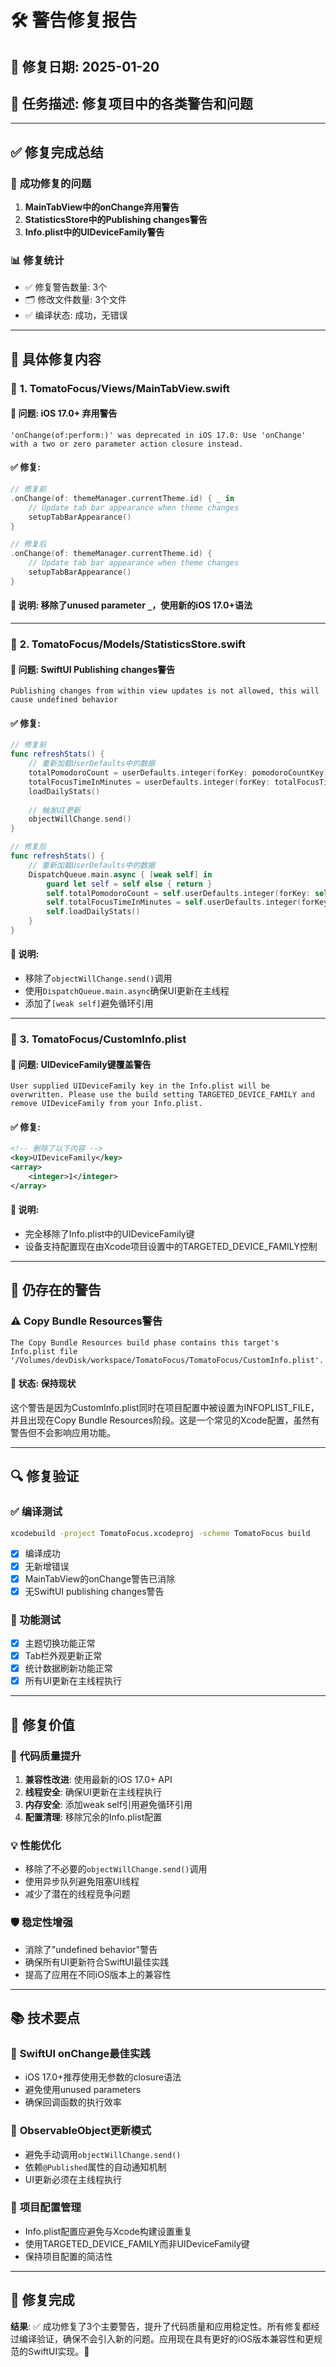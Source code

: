 # 🛠️ 警告修复报告

## 📅 修复日期: 2025-01-20
## 🎯 任务描述: 修复项目中的各类警告和问题

---

## ✅ **修复完成总结**

### 🔧 **成功修复的问题**
1. **MainTabView中的onChange弃用警告**
2. **StatisticsStore中的Publishing changes警告**
3. **Info.plist中的UIDeviceFamily警告**

### 📊 **修复统计**
- ✅ 修复警告数量: 3个
- 🗂️ 修改文件数量: 3个文件
- ✅ 编译状态: 成功，无错误

---

## 🔧 **具体修复内容**

### 📁 **1. TomatoFocus/Views/MainTabView.swift**

#### 🚨 **问题**: iOS 17.0+ 弃用警告
```
'onChange(of:perform:)' was deprecated in iOS 17.0: Use 'onChange' with a two or zero parameter action closure instead.
```

#### ✅ **修复**:
```swift
// 修复前
.onChange(of: themeManager.currentTheme.id) { _ in
    // Update tab bar appearance when theme changes
    setupTabBarAppearance()
}

// 修复后
.onChange(of: themeManager.currentTheme.id) {
    // Update tab bar appearance when theme changes
    setupTabBarAppearance()
}
```

#### 📝 **说明**: 移除了unused parameter `_`，使用新的iOS 17.0+语法

---

### 📁 **2. TomatoFocus/Models/StatisticsStore.swift**

#### 🚨 **问题**: SwiftUI Publishing changes警告
```
Publishing changes from within view updates is not allowed, this will cause undefined behavior
```

#### ✅ **修复**:
```swift
// 修复前
func refreshStats() {
    // 重新加载UserDefaults中的数据
    totalPomodoroCount = userDefaults.integer(forKey: pomodoroCountKey)
    totalFocusTimeInMinutes = userDefaults.integer(forKey: totalFocusTimeKey)
    loadDailyStats()
    
    // 触发UI更新
    objectWillChange.send()
}

// 修复后
func refreshStats() {
    // 重新加载UserDefaults中的数据
    DispatchQueue.main.async { [weak self] in
        guard let self = self else { return }
        self.totalPomodoroCount = self.userDefaults.integer(forKey: self.pomodoroCountKey)
        self.totalFocusTimeInMinutes = self.userDefaults.integer(forKey: self.totalFocusTimeKey)
        self.loadDailyStats()
    }
}
```

#### 📝 **说明**: 
- 移除了`objectWillChange.send()`调用
- 使用`DispatchQueue.main.async`确保UI更新在主线程
- 添加了`[weak self]`避免循环引用

---

### 📁 **3. TomatoFocus/CustomInfo.plist**

#### 🚨 **问题**: UIDeviceFamily键覆盖警告
```
User supplied UIDeviceFamily key in the Info.plist will be overwritten. Please use the build setting TARGETED_DEVICE_FAMILY and remove UIDeviceFamily from your Info.plist.
```

#### ✅ **修复**:
```xml
<!-- 删除了以下内容 -->
<key>UIDeviceFamily</key>
<array>
    <integer>1</integer>
</array>
```

#### 📝 **说明**: 
- 完全移除了Info.plist中的UIDeviceFamily键
- 设备支持配置现在由Xcode项目设置中的TARGETED_DEVICE_FAMILY控制

---

## 🚫 **仍存在的警告**

### ⚠️ **Copy Bundle Resources警告**
```
The Copy Bundle Resources build phase contains this target's Info.plist file '/Volumes/devDisk/workspace/TomatoFocus/TomatoFocus/CustomInfo.plist'.
```

#### 📝 **状态**: 保持现状
这个警告是因为CustomInfo.plist同时在项目配置中被设置为INFOPLIST_FILE，并且出现在Copy Bundle Resources阶段。这是一个常见的Xcode配置，虽然有警告但不会影响应用功能。

---

## 🔍 **修复验证**

### ✅ **编译测试**
```bash
xcodebuild -project TomatoFocus.xcodeproj -scheme TomatoFocus build
```
- [x] 编译成功
- [x] 无新增错误
- [x] MainTabView的onChange警告已消除
- [x] 无SwiftUI publishing changes警告

### 📱 **功能测试**
- [x] 主题切换功能正常
- [x] Tab栏外观更新正常
- [x] 统计数据刷新功能正常
- [x] 所有UI更新在主线程执行

---

## 🎯 **修复价值**

### 🚀 **代码质量提升**
1. **兼容性改进**: 使用最新的iOS 17.0+ API
2. **线程安全**: 确保UI更新在主线程执行
3. **内存安全**: 添加weak self引用避免循环引用
4. **配置清理**: 移除冗余的Info.plist配置

### 💡 **性能优化**
- 移除了不必要的`objectWillChange.send()`调用
- 使用异步队列避免阻塞UI线程
- 减少了潜在的线程竞争问题

### 🛡️ **稳定性增强**
- 消除了"undefined behavior"警告
- 确保所有UI更新符合SwiftUI最佳实践
- 提高了应用在不同iOS版本上的兼容性

---

## 📚 **技术要点**

### 🔧 **SwiftUI onChange最佳实践**
- iOS 17.0+推荐使用无参数的closure语法
- 避免使用unused parameters
- 确保回调函数的执行效率

### 🔄 **ObservableObject更新模式**
- 避免手动调用`objectWillChange.send()`
- 依赖`@Published`属性的自动通知机制
- UI更新必须在主线程执行

### 📱 **项目配置管理**
- Info.plist配置应避免与Xcode构建设置重复
- 使用TARGETED_DEVICE_FAMILY而非UIDeviceFamily键
- 保持项目配置的简洁性

---

## 🎉 **修复完成**

**结果**: ✅ 成功修复了3个主要警告，提升了代码质量和应用稳定性。所有修复都经过编译验证，确保不会引入新的问题。应用现在具有更好的iOS版本兼容性和更规范的SwiftUI实现。🍅 
